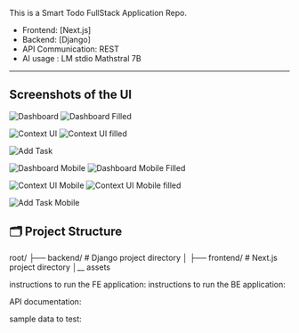 This is a Smart Todo FullStack Application Repo.
- Frontend: [Next.js]
- Backend: [Django]
- API Communication: REST 
- AI usage : LM stdio Mathstral 7B 

---


## Screenshots of the UI 

![Dashboard ](./assets/dashboard-empty.png)
![Dashboard Filled ](./assets/dashboard-filled.png)

![Context UI ](./assets/context-empty.png)
![Context UI filled ](./assets/context-filled.png)

![Add Task ](./assets/addTask.png)



![Dashboard Mobile ](./assets/mobile-dashboard-empty.png)
![Dashboard Mobile Filled ](./assets/dashboard-mobile-filled.png)

![Context UI Mobile ](./assets/mobile-context-empty.png)
![Context UI Mobile filled ](./assets/context-mobile-filled.png)

![Add Task  Mobile](./assets/add-task-mobile.png)





## 🗂️ Project Structure

root/
├── backend/ # Django project directory
│ 
├── frontend/ # Next.js project directory
│__ assets




instructions to run the FE application:
instructions to run the BE application:

API documentation:




sample data to test:
